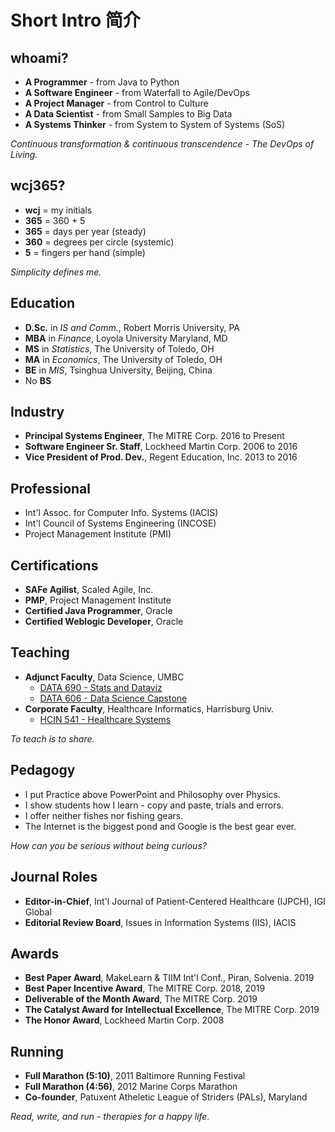 # Short Intro 简介

## whoami? 

* **A Programmer** - from Java to Python
* **A Software Engineer** - from Waterfall to Agile/DevOps
* **A Project Manager** - from Control to Culture
* **A Data Scientist** - from Small Samples to Big Data
* **A Systems Thinker** - from System to System of Systems (SoS)

*Continuous transformation & continuous transcendence - The DevOps of Living.*

## wcj365?

* **wcj** = my initials
* **365** = 360 + 5
* **365** = days per year (steady)
* **360** = degrees per circle (systemic)
* **5** = fingers per hand (simple)

*Simplicity defines me.*

## Education

* **D.Sc.** in *IS and Comm.*, Robert Morris University, PA
* **MBA** in *Finance*, Loyola University Maryland, MD
* **MS** in *Statistics*, The University of Toledo, OH
* **MA** in *Economics*, The University of Toledo, OH
* **BE** in *MIS*, Tsinghua University, Beijing, China
* No **BS**

## Industry

* **Principal Systems Engineer**, The MITRE Corp. 2016 to Present
* **Software Engineer Sr. Staff**, Lockheed Martin Corp. 2006 to 2016
* **Vice President of Prod. Dev.**, Regent Education, Inc. 2013 to 2016

## Professional

* Int'l Assoc. for Computer Info. Systems (IACIS)
* Int'l Council of Systems Engineering (INCOSE)
* Project Management Institute (PMI)

## Certifications

* **SAFe Agilist**, Scaled Agile, Inc.
* **PMP**, Project Management Institute 
* **Certified Java Programmer**, Oracle 
* **Certified Weblogic Developer**, Oracle

## Teaching

* **Adjunct Faculty**, Data Science, UMBC 
    * [DATA 690 - Stats and Dataviz](https://github.com/wcj365/python-stats-dataviz)
    * [DATA 606 - Data Science Capstone](https://sites.google.com/umbc.edu/data606)
* **Corporate Faculty**, Healthcare Informatics, Harrisburg Univ.
    * [HCIN 541 - Healthcare Systems](https://github.com/wcj365/healthcare)

*To teach is to share.*

## Pedagogy

- I put Practice above PowerPoint and Philosophy over Physics. 
- I show students how I learn - copy and paste, trials and errors.
- I offer neither fishes nor fishing gears. 
- The Internet is the biggest pond and Google is the best gear ever. 

*How can you be serious without being curious?*

## Journal Roles

* **Editor-in-Chief**, Int'l Journal of Patient-Centered Healthcare (IJPCH), IGI Global 
* **Editorial Review Board**, Issues in Information Systems (IIS), IACIS

## Awards

* **Best Paper Award**, MakeLearn & TIIM Int'l Conf., Piran, Solvenia. 2019 
* **Best Paper Incentive Award**, The MITRE Corp. 2018, 2019
* **Deliverable of the Month Award**, The MITRE Corp. 2019
* **The Catalyst Award for Intellectual Excellence**, The MITRE Corp. 2019
* **The Honor Award**, Lockheed Martin Corp. 2008

## Running

- **Full Marathon (5:10)**, 2011 Baltimore Running Festival
- **Full Marathon (4:56)**, 2012 Marine Corps Marathon
- **Co-founder**, Patuxent Atheletic League of Striders (PALs), Maryland

*Read, write, and run - therapies for a happy life.*